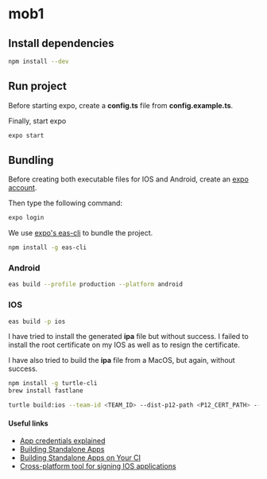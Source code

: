 # mob1
## Install dependencies
```sh
npm install --dev
```

## Run project
Before starting expo, create a **config.ts** file from **config.example.ts**.

Finally, start expo
```sh
expo start
```

## Bundling
Before creating both executable files for IOS and Android, create an [expo account](https://expo.dev/).

Then type the following command:
```sh
expo login
```

We use [expo's eas-cli](https://expo.dev/eas) to bundle the project.

```sh
npm install -g eas-cli
```

### Android
```sh
eas build --profile production --platform android
```

### IOS
```sh
eas build -p ios
```

I have tried to install the generated **ipa** file but without success. I failed to install the root certificate on my IOS as well as to resign the certificate.

I have also tried to build the **ipa** file from a MacOS, but again, without success.

```sh
npm install -g turtle-cli
brew install fastlane
```

```sh
turtle build:ios --team-id <TEAM_ID> --dist-p12-path <P12_CERT_PATH> --provisioning-profile-path-path <PROVISIONING_PROFILE_PATH> 
```

#### Useful links
- [App credentials explained
](https://docs.expo.dev/app-signing/app-credentials/)
- [Building Standalone Apps](https://docs.expo.dev/classic/building-standalone-apps)
- [Building Standalone Apps on Your CI](https://docs.expo.dev/classic/turtle-cli/)
- [Cross-platform tool for signing IOS applications](https://github.com/zhlynn/zsign)